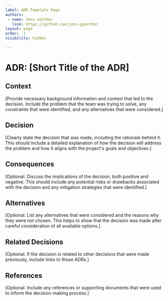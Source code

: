 ```yaml
---
label: ADR Template Page
authors:
 - name: Jens Günther
   link: https://github.com/jens-guenther
layout: page
order: -1
visibility: hidden

---
```


# ADR: [Short Title of the ADR]

## Context

[Provide necessary background information and context that led to the decision. Include the problem that the team was trying to solve, any constraints that were identified, and any alternatives that were considered.]

## Decision

[Clearly state the decision that was made, including the rationale behind it. This should include a detailed explanation of how the decision will address the problem and how it aligns with the project's goals and objectives.]

## Consequences

[Optional. Discuss the implications of the decision, both positive and negative. This should include any potential risks or drawbacks associated with the decision and any mitigation strategies that were identified.]

## Alternatives

[Optional. List any alternatives that were considered and the reasons why they were not chosen. This helps to show that the decision was made after careful consideration of all available options.]

## Related Decisions

[Optional. If the decision is related to other decisions that were made previously, include links to those ADRs.]

## References

[Optional. Include any references or supporting documents that were used to inform the decision-making process.]
